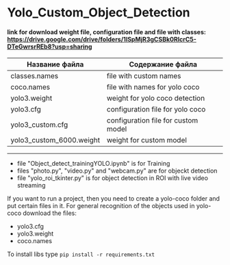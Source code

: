# Yolo_Custom_Object_Detection

#### link for download weight file, configuration file and file with classes: <https://drive.google.com/drive/folders/1lSpMjR3gCSBk0RlcrC5-DTeGwrsrREb8?usp=sharing>

Название файла  | Содержание файла
----------------|----------------------
classes.names   | file with custom names
coco.names      | file with names for yolo coco
yolo3.weight    | weight for yolo coco detection
yolo3.cfg       | configuration file for yolo coco 
yolo3_custom.cfg| configuration file for custom model
yolo3_custom_6000.weight | weight for custom model

_____________________________________________________

* file "Object_detect_trainingYOLO.ipynb" is for Training 
* files "photo.py", "video.py" and "webcam.py" are for objeckt detection
* file "yolo_roi_tkinter.py" is for object detection in ROI with live video streaming 

If you want to run a project, then you need to create a yolo-coco folder and put certain files in it. For general recognition of the objects used in yolo-coco download the files: 
* yolo3.cfg
* yolo3.weight
* coco.names 

To install libs type `pip install -r requirements.txt`